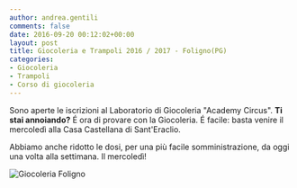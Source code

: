 ```yaml
---
author: andrea.gentili
comments: false
date: 2016-09-20 00:12:02+00:00
layout: post
title: Giocoleria e Trampoli 2016 / 2017 - Foligno(PG)
categories:
- Giocoleria
- Trampoli
- Corso di giocoleria
---
```


Sono aperte le iscrizioni al Laboratorio di Giocoleria "Academy Circus".
**Ti stai annoiando?**
É ora di provare con la Giocoleria.
É facile: basta venire il mercoledì alla Casa Castellana di Sant'Eraclio.

Abbiamo anche ridotto le dosi, per una più facile somministrazione, da oggi una volta alla settimana. Il mercoledì!

<img src="{{ site.baseurl }}/img/giocoleria_scatola_mini.jpg" class="img-responsive" alt="Giocoleria Foligno"/>





